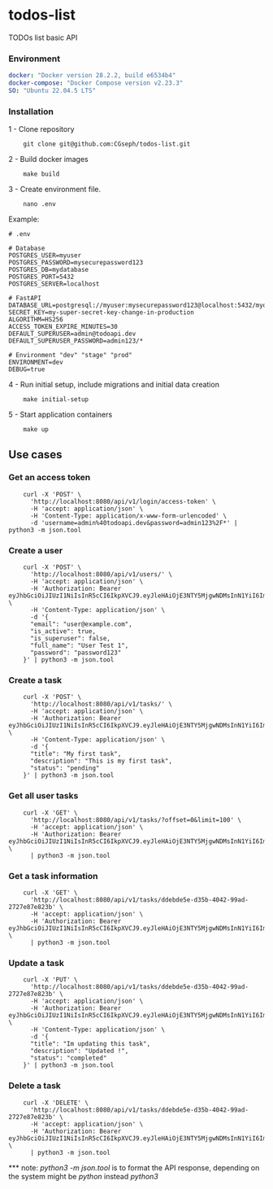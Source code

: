 # todos-list
TODOs list basic API

### Environment
```yaml
docker: "Docker version 28.2.2, build e6534b4"
docker-compose: "Docker Compose version v2.23.3"
SO: "Ubuntu 22.04.5 LTS"
```

### Installation
1 - Clone repository
```shell
    git clone git@github.com:CGseph/todos-list.git
```
2 - Build docker images
```shell
    make build
```
3 - Create environment file.
```shell
    nano .env
```
Example:
```properties
# .env

# Database
POSTGRES_USER=myuser
POSTGRES_PASSWORD=mysecurepassword123
POSTGRES_DB=mydatabase
POSTGRES_PORT=5432
POSTGRES_SERVER=localhost

# FastAPI
DATABASE_URL=postgresql://myuser:mysecurepassword123@localhost:5432/mydatabase
SECRET_KEY=my-super-secret-key-change-in-production
ALGORITHM=HS256
ACCESS_TOKEN_EXPIRE_MINUTES=30
DEFAULT_SUPERUSER=admin@todoapi.dev
DEFAULT_SUPERUSER_PASSWORD=admin123/*

# Environment "dev" "stage" "prod"
ENVIRONMENT=dev
DEBUG=true
```
4 - Run initial setup, include migrations and initial data creation
```shell
    make initial-setup
```

5 - Start application containers
```shell
    make up
```

## Use cases
### Get an access token

```shell
    curl -X 'POST' \
      'http://localhost:8080/api/v1/login/access-token' \
      -H 'accept: application/json' \
      -H 'Content-Type: application/x-www-form-urlencoded' \
      -d 'username=admin%40todoapi.dev&password=admin123%2F*' | python3 -m json.tool
```

### Create a user
```shell
    curl -X 'POST' \
      'http://localhost:8080/api/v1/users/' \
      -H 'accept: application/json' \
      -H 'Authorization: Bearer eyJhbGciOiJIUzI1NiIsInR5cCI6IkpXVCJ9.eyJleHAiOjE3NTY5MjgwNDMsInN1YiI6ImVkZTU3MWE3LTc1MjEtNDQ2NS1iYjQyLTYyMzBlNzAwN2VhMSJ9.u4xiYzFu5VvhKrPJuKo0bJ5WsfjUW7WoOBDAu4RyyFY' \
      -H 'Content-Type: application/json' \
      -d '{
      "email": "user@example.com",
      "is_active": true,
      "is_superuser": false,
      "full_name": "User Test 1",
      "password": "password123"
    }' | python3 -m json.tool
```
### Create a task
```shell
    curl -X 'POST' \
      'http://localhost:8080/api/v1/tasks/' \
      -H 'accept: application/json' \
      -H 'Authorization: Bearer eyJhbGciOiJIUzI1NiIsInR5cCI6IkpXVCJ9.eyJleHAiOjE3NTY5MjgwNDMsInN1YiI6ImVkZTU3MWE3LTc1MjEtNDQ2NS1iYjQyLTYyMzBlNzAwN2VhMSJ9.u4xiYzFu5VvhKrPJuKo0bJ5WsfjUW7WoOBDAu4RyyFY' \
      -H 'Content-Type: application/json' \
      -d '{
      "title": "My first task",
      "description": "This is my first task",
      "status": "pending"
    }' | python3 -m json.tool
```
### Get all user tasks
```shell
    curl -X 'GET' \
      'http://localhost:8080/api/v1/tasks/?offset=0&limit=100' \
      -H 'accept: application/json' \
      -H 'Authorization: Bearer eyJhbGciOiJIUzI1NiIsInR5cCI6IkpXVCJ9.eyJleHAiOjE3NTY5MjgwNDMsInN1YiI6ImVkZTU3MWE3LTc1MjEtNDQ2NS1iYjQyLTYyMzBlNzAwN2VhMSJ9.u4xiYzFu5VvhKrPJuKo0bJ5WsfjUW7WoOBDAu4RyyFY' \
      | python3 -m json.tool
```
### Get a task information
```shell
    curl -X 'GET' \
      'http://localhost:8080/api/v1/tasks/ddebde5e-d35b-4042-99ad-2727e87e823b' \
      -H 'accept: application/json' \
      -H 'Authorization: Bearer eyJhbGciOiJIUzI1NiIsInR5cCI6IkpXVCJ9.eyJleHAiOjE3NTY5MjgwNDMsInN1YiI6ImVkZTU3MWE3LTc1MjEtNDQ2NS1iYjQyLTYyMzBlNzAwN2VhMSJ9.u4xiYzFu5VvhKrPJuKo0bJ5WsfjUW7WoOBDAu4RyyFY' \
      | python3 -m json.tool
```
### Update a task
```shell
    curl -X 'PUT' \
      'http://localhost:8080/api/v1/tasks/ddebde5e-d35b-4042-99ad-2727e87e823b' \
      -H 'accept: application/json' \
      -H 'Authorization: Bearer eyJhbGciOiJIUzI1NiIsInR5cCI6IkpXVCJ9.eyJleHAiOjE3NTY5MjgwNDMsInN1YiI6ImVkZTU3MWE3LTc1MjEtNDQ2NS1iYjQyLTYyMzBlNzAwN2VhMSJ9.u4xiYzFu5VvhKrPJuKo0bJ5WsfjUW7WoOBDAu4RyyFY' \
      -H 'Content-Type: application/json' \
      -d '{
      "title": "Im updating this task",
      "description": "Updated !",
      "status": "completed"
    }' | python3 -m json.tool
```
### Delete a task
```shell
    curl -X 'DELETE' \
      'http://localhost:8080/api/v1/tasks/ddebde5e-d35b-4042-99ad-2727e87e823b' \
      -H 'accept: application/json' \
      -H 'Authorization: Bearer eyJhbGciOiJIUzI1NiIsInR5cCI6IkpXVCJ9.eyJleHAiOjE3NTY5MjgwNDMsInN1YiI6ImVkZTU3MWE3LTc1MjEtNDQ2NS1iYjQyLTYyMzBlNzAwN2VhMSJ9.u4xiYzFu5VvhKrPJuKo0bJ5WsfjUW7WoOBDAu4RyyFY' \
      | python3 -m json.tool
```

*** note: _python3 -m json.tool_ is to format the API response, depending on the 
system might be _python_ instead _python3_